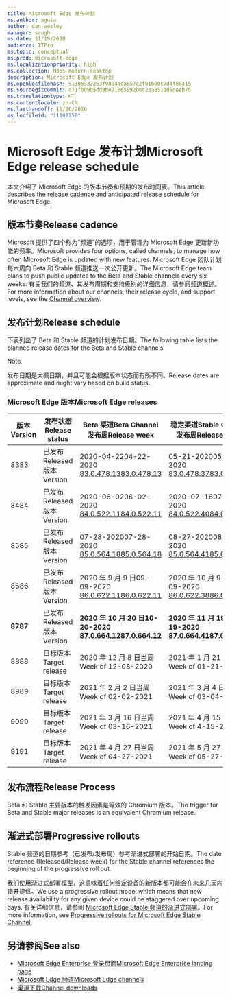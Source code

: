 ```yaml
---
title: Microsoft Edge 发布计划
ms.author: aguta
author: dan-wesley
manager: srugh
ms.date: 11/19/2020
audience: ITPro
ms.topic: conceptual
ms.prod: microsoft-edge
ms.localizationpriority: high
ms.collection: M365-modern-desktop
description: Microsoft Edge 发布计划
ms.openlocfilehash: 51305332253f9804ada857c2f91b00c7d4f88415
ms.sourcegitcommit: c71f009b5dd8be71e65592b6c23a8511d5deeb75
ms.translationtype: HT
ms.contentlocale: zh-CN
ms.lasthandoff: 11/20/2020
ms.locfileid: "11182250"
---
```

# <span data-ttu-id="5c1a8-103">Microsoft Edge 发布计划</span><span class="sxs-lookup"><span data-stu-id="5c1a8-103">Microsoft Edge release schedule</span></span>

<span data-ttu-id="5c1a8-104">本文介绍了 Microsoft Edge 的版本节奏和预期的发布时间表。</span><span class="sxs-lookup"><span data-stu-id="5c1a8-104">This article describes the release cadence and anticipated release schedule for Microsoft Edge.</span></span>

## <span data-ttu-id="5c1a8-105">版本节奏</span><span class="sxs-lookup"><span data-stu-id="5c1a8-105">Release cadence</span></span>

<span data-ttu-id="5c1a8-106">Microsoft 提供了四个称为“频道”的选项，用于管理为 Microsoft Edge 更新新功能的频率。</span><span class="sxs-lookup"><span data-stu-id="5c1a8-106">Microsoft provides four options, called channels, to manage how often Microsoft Edge is updated with new features.</span></span> <span data-ttu-id="5c1a8-107">Microsoft Edge 团队计划每六周向 Beta 和 Stable 频道推送一次公开更新。</span><span class="sxs-lookup"><span data-stu-id="5c1a8-107">The Microsoft Edge team plans to push public updates to the Beta and Stable channels every six weeks.</span></span> <span data-ttu-id="5c1a8-108">有关我们的频道、其发布周期和支持级别的详细信息，请参阅[频道概述](https://docs.microsoft.com/DeployEdge/microsoft-edge-channels#channel-overview)。</span><span class="sxs-lookup"><span data-stu-id="5c1a8-108">For more information about our channels, their release cycle, and support levels, see the [Channel overview](https://docs.microsoft.com/DeployEdge/microsoft-edge-channels#channel-overview).</span></span>

## <span data-ttu-id="5c1a8-109">发布计划</span><span class="sxs-lookup"><span data-stu-id="5c1a8-109">Release schedule</span></span>

<span data-ttu-id="5c1a8-110">下表列出了 Beta 和 Stable 频道的计划发布日期。</span><span class="sxs-lookup"><span data-stu-id="5c1a8-110">The following table lists the planned release dates for the Beta and Stable channels.</span></span>

> [!NOTE]
> <span data-ttu-id="5c1a8-111">发布日期是大概日期，并且可能会根据版本状态而有所不同。</span><span class="sxs-lookup"><span data-stu-id="5c1a8-111">Release dates are approximate and might vary based on build status.</span></span>

### <span data-ttu-id="5c1a8-112">Microsoft Edge 版本</span><span class="sxs-lookup"><span data-stu-id="5c1a8-112">Microsoft Edge releases</span></span>

| <span data-ttu-id="5c1a8-113">版本</span><span class="sxs-lookup"><span data-stu-id="5c1a8-113">Version</span></span> | <span data-ttu-id="5c1a8-114">发布状态</span><span class="sxs-lookup"><span data-stu-id="5c1a8-114">Release status</span></span> | <span data-ttu-id="5c1a8-115">Beta 渠道</span><span class="sxs-lookup"><span data-stu-id="5c1a8-115">Beta Channel</span></span><br><span data-ttu-id="5c1a8-116">发布周</span><span class="sxs-lookup"><span data-stu-id="5c1a8-116">Release week</span></span> | <span data-ttu-id="5c1a8-117">稳定渠道</span><span class="sxs-lookup"><span data-stu-id="5c1a8-117">Stable Channel</span></span><br><span data-ttu-id="5c1a8-118">发布周</span><span class="sxs-lookup"><span data-stu-id="5c1a8-118">Release week</span></span> |
|---------|-----|------|--------|
| <span data-ttu-id="5c1a8-119">83</span><span class="sxs-lookup"><span data-stu-id="5c1a8-119">83</span></span> | <span data-ttu-id="5c1a8-120">已发布</span><span class="sxs-lookup"><span data-stu-id="5c1a8-120">Released</span></span><br><span data-ttu-id="5c1a8-121">版本</span><span class="sxs-lookup"><span data-stu-id="5c1a8-121">Version</span></span> | <span data-ttu-id="5c1a8-122">2020-04-22</span><span class="sxs-lookup"><span data-stu-id="5c1a8-122">04-22-2020</span></span><br>[<span data-ttu-id="5c1a8-123">83.0.478.13</span><span class="sxs-lookup"><span data-stu-id="5c1a8-123">83.0.478.13</span></span>](https://docs.microsoft.com/DeployEdge/microsoft-edge-relnote-beta-channel#version-83047813-april-22) | <span data-ttu-id="5c1a8-124">05-21-2020</span><span class="sxs-lookup"><span data-stu-id="5c1a8-124">05-21-2020</span></span><br> [<span data-ttu-id="5c1a8-125">83.0.478.37</span><span class="sxs-lookup"><span data-stu-id="5c1a8-125">83.0.478.37</span></span>](https://docs.microsoft.com/DeployEdge/microsoft-edge-relnote-stable-channel#version-83047837-may-21) |
| <span data-ttu-id="5c1a8-126">84</span><span class="sxs-lookup"><span data-stu-id="5c1a8-126">84</span></span> | <span data-ttu-id="5c1a8-127">已发布</span><span class="sxs-lookup"><span data-stu-id="5c1a8-127">Released</span></span><br><span data-ttu-id="5c1a8-128">版本</span><span class="sxs-lookup"><span data-stu-id="5c1a8-128">Version</span></span> | <span data-ttu-id="5c1a8-129">2020-06-02</span><span class="sxs-lookup"><span data-stu-id="5c1a8-129">06-02-2020</span></span><br>[<span data-ttu-id="5c1a8-130">84.0.522.11</span><span class="sxs-lookup"><span data-stu-id="5c1a8-130">84.0.522.11</span></span>](https://docs.microsoft.com/DeployEdge/microsoft-edge-relnote-beta-channel#version-84052211-june-2) | <span data-ttu-id="5c1a8-131">2020-07-16</span><span class="sxs-lookup"><span data-stu-id="5c1a8-131">07-16-2020</span></span><br> [<span data-ttu-id="5c1a8-132">84.0.522.40</span><span class="sxs-lookup"><span data-stu-id="5c1a8-132">84.0.522.40</span></span>](https://docs.microsoft.com/DeployEdge/microsoft-edge-relnote-stable-channel#version-84052240-july-16) |
| <span data-ttu-id="5c1a8-133">85</span><span class="sxs-lookup"><span data-stu-id="5c1a8-133">85</span></span> | <span data-ttu-id="5c1a8-134">已发布</span><span class="sxs-lookup"><span data-stu-id="5c1a8-134">Released</span></span><br><span data-ttu-id="5c1a8-135">版本</span><span class="sxs-lookup"><span data-stu-id="5c1a8-135">Version</span></span> | <span data-ttu-id="5c1a8-136">07-28-2020</span><span class="sxs-lookup"><span data-stu-id="5c1a8-136">07-28-2020</span></span><br>[<span data-ttu-id="5c1a8-137">85.0.564.18</span><span class="sxs-lookup"><span data-stu-id="5c1a8-137">85.0.564.18</span></span>](https://docs.microsoft.com/DeployEdge/microsoft-edge-relnote-beta-channel#version-85056418-july-28)  | <span data-ttu-id="5c1a8-138">08-27-2020</span><span class="sxs-lookup"><span data-stu-id="5c1a8-138">08-27-2020</span></span><br>[<span data-ttu-id="5c1a8-139">85.0.564.41</span><span class="sxs-lookup"><span data-stu-id="5c1a8-139">85.0.564.41</span></span>](https://docs.microsoft.com/DeployEdge/microsoft-edge-relnote-stable-channel#version-85056441-august-27) |
| <span data-ttu-id="5c1a8-140">86</span><span class="sxs-lookup"><span data-stu-id="5c1a8-140">86</span></span> | <span data-ttu-id="5c1a8-141">已发布</span><span class="sxs-lookup"><span data-stu-id="5c1a8-141">Released</span></span><br><span data-ttu-id="5c1a8-142">版本</span><span class="sxs-lookup"><span data-stu-id="5c1a8-142">Version</span></span> | <span data-ttu-id="5c1a8-143">2020 年 9 月 9 日</span><span class="sxs-lookup"><span data-stu-id="5c1a8-143">09-09-2020</span></span><br>[<span data-ttu-id="5c1a8-144">86.0.622.11</span><span class="sxs-lookup"><span data-stu-id="5c1a8-144">86.0.622.11</span></span>](https://docs.microsoft.com/DeployEdge/microsoft-edge-relnote-beta-channel#version-86062211-september-9) | <span data-ttu-id="5c1a8-145">2020 年 10 月 9 日</span><span class="sxs-lookup"><span data-stu-id="5c1a8-145">10-09-2020</span></span><br>[<span data-ttu-id="5c1a8-146">86.0.622.38</span><span class="sxs-lookup"><span data-stu-id="5c1a8-146">86.0.622.38</span></span>](https://docs.microsoft.com/deployedge/microsoft-edge-relnote-stable-channel#version-86062238-october-9) |
| **<span data-ttu-id="5c1a8-147">87</span><span class="sxs-lookup"><span data-stu-id="5c1a8-147">87</span></span>** | <span data-ttu-id="5c1a8-148">已发布</span><span class="sxs-lookup"><span data-stu-id="5c1a8-148">Released</span></span><br><span data-ttu-id="5c1a8-149">版本</span><span class="sxs-lookup"><span data-stu-id="5c1a8-149">Version</span></span> | **<span data-ttu-id="5c1a8-150">2020 年 10 月 20 日</span><span class="sxs-lookup"><span data-stu-id="5c1a8-150">10-20-2020</span></span>**<br>**[<span data-ttu-id="5c1a8-151">87.0.664.12</span><span class="sxs-lookup"><span data-stu-id="5c1a8-151">87.0.664.12</span></span>](https://docs.microsoft.com/deployedge/microsoft-edge-relnote-beta-channel#version-87066412--october-20)** | **<span data-ttu-id="5c1a8-152">2020 年 11 月 19 日</span><span class="sxs-lookup"><span data-stu-id="5c1a8-152">11-19-2020</span></span>**<br>**[<span data-ttu-id="5c1a8-153">87.0.664.41</span><span class="sxs-lookup"><span data-stu-id="5c1a8-153">87.0.664.41</span></span>](https://docs.microsoft.com/deployedge/microsoft-edge-relnote-stable-channel#version-87066441-november-19)** |
| <span data-ttu-id="5c1a8-154">88</span><span class="sxs-lookup"><span data-stu-id="5c1a8-154">88</span></span> | <span data-ttu-id="5c1a8-155">目标版本</span><span class="sxs-lookup"><span data-stu-id="5c1a8-155">Target release</span></span> | <span data-ttu-id="5c1a8-156">2020 年 12 月 8 日当周</span><span class="sxs-lookup"><span data-stu-id="5c1a8-156">Week of 12-08-2020</span></span> | <span data-ttu-id="5c1a8-157">2021 年 1 月 21 日当周</span><span class="sxs-lookup"><span data-stu-id="5c1a8-157">Week of 01-21-2021</span></span> |
| <span data-ttu-id="5c1a8-158">89</span><span class="sxs-lookup"><span data-stu-id="5c1a8-158">89</span></span> | <span data-ttu-id="5c1a8-159">目标版本</span><span class="sxs-lookup"><span data-stu-id="5c1a8-159">Target release</span></span> | <span data-ttu-id="5c1a8-160">2021 年 2 月 2 日当周</span><span class="sxs-lookup"><span data-stu-id="5c1a8-160">Week of 02-02-2021</span></span> | <span data-ttu-id="5c1a8-161">2021 年 3 月 4 日当周</span><span class="sxs-lookup"><span data-stu-id="5c1a8-161">Week of 03-04-2021</span></span> |
| <span data-ttu-id="5c1a8-162">90</span><span class="sxs-lookup"><span data-stu-id="5c1a8-162">90</span></span> | <span data-ttu-id="5c1a8-163">目标版本</span><span class="sxs-lookup"><span data-stu-id="5c1a8-163">Target release</span></span> | <span data-ttu-id="5c1a8-164">2021 年 3 月 16 日当周</span><span class="sxs-lookup"><span data-stu-id="5c1a8-164">Week of 03-16-2021</span></span> | <span data-ttu-id="5c1a8-165">2021 年 4 月 15 日当周</span><span class="sxs-lookup"><span data-stu-id="5c1a8-165">Week of 4-15-2021</span></span> |
| <span data-ttu-id="5c1a8-166">91</span><span class="sxs-lookup"><span data-stu-id="5c1a8-166">91</span></span> | <span data-ttu-id="5c1a8-167">目标版本</span><span class="sxs-lookup"><span data-stu-id="5c1a8-167">Target release</span></span> | <span data-ttu-id="5c1a8-168">2021 年 4 月 27 日当周</span><span class="sxs-lookup"><span data-stu-id="5c1a8-168">Week of 04-27-2021</span></span> | <span data-ttu-id="5c1a8-169">2021 年 5 月 27 日当周</span><span class="sxs-lookup"><span data-stu-id="5c1a8-169">Week of 05-27-2021</span></span> |

## <span data-ttu-id="5c1a8-170">发布流程</span><span class="sxs-lookup"><span data-stu-id="5c1a8-170">Release Process</span></span>

<span data-ttu-id="5c1a8-171">Beta 和 Stable 主要版本的触发因素是等效的 Chromium 版本。</span><span class="sxs-lookup"><span data-stu-id="5c1a8-171">The trigger for Beta and Stable major releases is an equivalent Chromium release.</span></span>

## <span data-ttu-id="5c1a8-172">渐进式部署</span><span class="sxs-lookup"><span data-stu-id="5c1a8-172">Progressive rollouts</span></span>

<span data-ttu-id="5c1a8-173">Stable 频道的日期参考（已发布/发布周）参考渐进式部署的开始日期。</span><span class="sxs-lookup"><span data-stu-id="5c1a8-173">The date reference (Released/Release week) for the Stable channel references the beginning of the progressive roll out.</span></span>

<span data-ttu-id="5c1a8-174">我们使用渐进式部署模型，这意味着任何给定设备的新版本都可能会在未来几天内错开提供。</span><span class="sxs-lookup"><span data-stu-id="5c1a8-174">We use a progressive rollout model which means that new release availability for any given device could be staggered over upcoming days.</span></span> <span data-ttu-id="5c1a8-175">有关详细信息，请参阅 [Microsoft Edge Stable 频道的渐进式部署](microsoft-edge-update-progressive-rollout.md)。</span><span class="sxs-lookup"><span data-stu-id="5c1a8-175">For more information, see [Progressive rollouts for Microsoft Edge Stable Channel](microsoft-edge-update-progressive-rollout.md).</span></span>

## <span data-ttu-id="5c1a8-176">另请参阅</span><span class="sxs-lookup"><span data-stu-id="5c1a8-176">See also</span></span>

- [<span data-ttu-id="5c1a8-177">Microsoft Edge Enterprise 登录页面</span><span class="sxs-lookup"><span data-stu-id="5c1a8-177">Microsoft Edge Enterprise landing page</span></span>](https://aka.ms/EdgeEnterprise)
- [<span data-ttu-id="5c1a8-178">Microsoft Edge 频道</span><span class="sxs-lookup"><span data-stu-id="5c1a8-178">Microsoft Edge channels</span></span>](microsoft-edge-channels.md)
- [<span data-ttu-id="5c1a8-179">渠道下载</span><span class="sxs-lookup"><span data-stu-id="5c1a8-179">Channel downloads</span></span>](https://www.microsoft.com/edge/business/download)